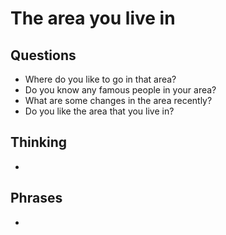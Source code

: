 # The area you live in

## Questions

- Where do you like to go in that area?
- Do you know any famous people in your area?
- What are some changes in the area recently?
- Do you like the area that you live in?

## Thinking

- 

## Phrases

- 

